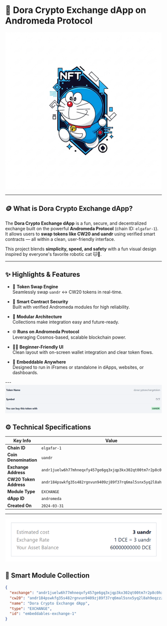 # 💙 Dora Crypto Exchange dApp on Andromeda Protocol

 ![Dora NFT](./doranft.png)

---

## 🪙 What is Dora Crypto Exchange dApp?

The **Dora Crypto Exchange dApp** is a fun, secure, and decentralized exchange built on the powerful **Andromeda Protocol** (chain ID: `elgafar-1`).  
It allows users to **swap tokens like CW20 and uandr** using verified smart contracts — all within a clean, user-friendly interface.

This project blends **simplicity, speed, and safety** with a fun visual design inspired by everyone's favorite robotic cat 🐱💼.

---

## ✨ Highlights & Features

- 🔄 **Token Swap Engine**  
  Seamlessly swap `uandr` ↔️ CW20 tokens in real-time.

- 🔐 **Smart Contract Security**  
  Built with verified Andromeda modules for high reliability.

- 🧩 **Modular Architecture**  
  Collections make integration easy and future-ready.

- 🌐 **Runs on Andromeda Protocol**  
  Leveraging Cosmos-based, scalable blockchain power.

- 🧑‍💻 **Beginner-Friendly UI**  
  Clean layout with on-screen wallet integration and clear token flows.

- 🎯 **Embeddable Anywhere**  
  Designed to run in iFrames or standalone in dApps, websites, or dashboards.

---![alt text](<Screenshot 2025-07-25 160135.png>)

## ⚙️ Technical Specifications

| Key Info               | Value |
|------------------------|-------|
| **Chain ID**           | `elgafar-1` |
| **Coin Denomination**  | `uandr` |
| **Exchange Address**   | `andr1juelw6h77mhneqxfy457ge6gq3xjqp3kx302qt00tm7r2p8c0hxsjhenfz` |
| **CW20 Token Address** | `andr184pswkfg35s482rgnvun9409zj89f37rq6mal5snx5yq2l8ah9eqzzznzq` |
| **Module Type**        | `EXCHANGE` |
| **dApp ID**            | `andromeda` |
| **Created On**         | `2024-03-31` |

---
![alt text](<Screenshot 2025-07-25 160236.png>)
## 🧩 Smart Module Collection

```json
{
  "exchange": "andr1juelw6h77mhneqxfy457ge6gq3xjqp3kx302qt00tm7r2p8c0hxsjhenfz",
  "cw20": "andr184pswkfg35s482rgnvun9409zj89f37rq6mal5snx5yq2l8ah9eqzzznzq",
  "name": "Dora Crypto Exchange dApp",
  "type": "EXCHANGE",
  "id": "embeddables-exchange-1"
}
